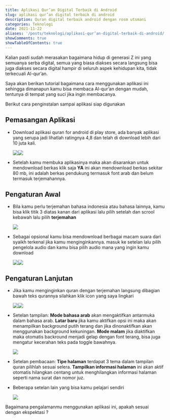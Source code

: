 ```yaml
---
title: Aplikasi Qur’an Digital Terbaik di Android
slug: aplikasi qur’an digital terbaik di android
description: Quran digital terbaik android dengan rosm utsmani
categories: Teknologi
date: 2021-11-22
aliases: '/posts/teknologi/aplikasi-qur’an-digital-terbaik-di-android/'
showComments: true
showTableOfContents: true
---
```


Kalian pasti sudah merasakan bagaimana hidup di generasi Z ini yang semuanya serba digital, semua yang biasa diakses secara langsung bisa juga diakses secara digital hampir di seluruh aspek kehidupan kita, tidak terkecuali Al-qur’an.

Saya akan berikan tutorial bagaimana cara menggunakan aplikasi ini sehingga dimanapun kamu bisa membaca Al-qur’an dengan mudah, tentunya di tempat yang suci jika ingin membacanya.

Berikut cara penginstalan sampai aplikasi siap digunakan

## Pemasangan Aplikasi

- Download aplikasi quran for android di play store, ada banyak aplikasi yang serupa jadi lihatlah ratingnya 4,8 dan telah di download lebih dari 10 juta kali.

  ![](./1.jpg)![](./2.jpg)

- Setelah kamu membuka aplikasinya maka akan disarankan untuk mendownload berkas klik saja **YA** ini akan mendownload berkas sekitar 80 mb, ini adalah berkas pendukung termasuk font arab dan belum termasuk terjemahannya.

## Pengaturan Awal

- Bila kamu perlu terjemahan bahasa indonesia atau bahasa lainnya, kamu bisa klik titik 3 diatas kanan dari aplikasi lalu pilih setelah dan scrool kebawah lalu pilih **terjemahan**

  ![](./3.jpg)

- Sebagai opsional kamu bisa mendownload berbagai macam suara dari syaikh terkenal jika kamu menginginkannya. masuk ke setelan lalu pilih pengelola audio dan kamu bisa pilih audio mana yang ingin kamu download

  ![](./4.jpg)![](./5.jpg)

## Pengaturan Lanjutan

- Jika kamu menginginkan quran dengan terjemahan langsung dibagian bawah teks qurannya silahkan klik icon yang saya lingkari

  ![](./6.jpg)![](./7.jpg)

- Setelan tampilan:
  **Mode bahasa arab** akan mengaktifkan antarmuka dalam bahasa arab.
  **Latar baru** jika kamu aktifkan opsi ini maka akan menampilkan background putih terang dan jika dinonaktifkan akan menggunakan background kekuningan.
  **Mode malam** jika diaktifkan maka otomatis backround menjadi gelap dengan font terang, bisa juga mengatur kecerahan teks pada toggle bawahnya.

  ![](./8.jpg)

- Setelan pembacaan:
  **Tipe halaman** terdapat 3 tema dalam tampilan quran pilihlah sesuai selera.
  **Tampilkan informasi halaman** ini akan aktif otomatis hilangkan centang untuk menghilangkan informasi halaman seperti nama surat dan nomor juz.
- Beberapa setelan lain yang bisa kamu pelajari sendiri

  ![](./9.jpg)

Bagaimana pengalamanmu menggunakan aplikasi ini, apakah sesuai dengan ekspektasi ?
